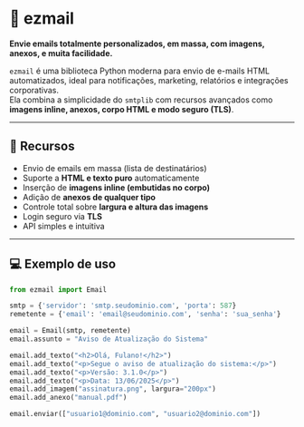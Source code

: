 # 📧 ezmail

**Envie emails totalmente personalizados, em massa, com imagens, anexos, e muita facilidade.**

`ezmail` é uma biblioteca Python moderna para envio de e-mails HTML automatizados, ideal para notificações, marketing, relatórios e integrações corporativas.  
Ela combina a simplicidade do `smtplib` com recursos avançados como **imagens inline, anexos, corpo HTML e modo seguro (TLS)**.

---

## 🚀 Recursos

- Envio de emails em massa (lista de destinatários)
- Suporte a **HTML e texto puro** automaticamente
- Inserção de **imagens inline (embutidas no corpo)**
- Adição de **anexos de qualquer tipo**
- Controle total sobre **largura e altura das imagens**
- Login seguro via **TLS**
- API simples e intuitiva

---

## 💻 Exemplo de uso

```python
from ezmail import Email

smtp = {'servidor': 'smtp.seudominio.com', 'porta': 587}
remetente = {'email': 'email@seudominio.com', 'senha': 'sua_senha'}

email = Email(smtp, remetente)
email.assunto = "Aviso de Atualização do Sistema"

email.add_texto("<h2>Olá, Fulano!</h2>")
email.add_texto("<p>Segue o aviso de atualização do sistema:</p>")
email.add_texto("<p>Versão: 3.1.0</p>")
email.add_texto("<p>Data: 13/06/2025</p>")
email.add_imagem("assinatura.png", largura="200px")
email.add_anexo("manual.pdf")

email.enviar(["usuario1@dominio.com", "usuario2@dominio.com"])
